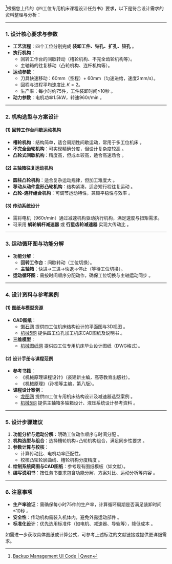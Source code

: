 [^1]根据您上传的《四工位专用机床课程设计任务书》要求，以下是符合设计需求的资料整理与分析：

---

### **1. 设计核心要求与参数**
- **工艺流程**：四个工位分别完成 **装卸工件、钻孔、扩孔、铰孔** 。  
- **执行机构**：  
  - 回转工作台的间歇转动（槽轮机构、不完全齿轮机构等）。  
  - 主轴箱的往复移动（凸轮机构、连杆机构等）。  
- **运动参数**：  
  - 刀具快速移动：60mm（空程）+ 60mm（匀速进给，速度2mm/s）。  
  - 回程与进程平均速度比 $K=2$。  
  - 生产率：每小时约75件，工件装卸时间≤10秒 。  
- **动力参数**：电机功率1.5kW，转速960r/min 。  

---

### **2. 机构选型与方案设计**
#### **(1) 回转工作台间歇运动机构**
- **槽轮机构**：结构简单，适合周期性间歇运动，常用于多工位机床 。  
- **不完全齿轮机构**：可实现精确分度，但设计复杂度较高 。  
- **凸轮式间歇机构**：精度高，但成本较高，适合高速场合 。  

#### **(2) 主轴箱往复运动机构**
- **圆柱凸轮机构**：适合复杂运动规律，但加工难度大 。  
- **移动从动件盘形凸轮机构**：结构紧凑，适合短行程往复运动 。  
- **凸轮-连杆组合机构**：可调节运动特性，兼顾平稳性与效率 。  

#### **(3) 传动系统设计**
- 需将电机（960r/min）通过减速机构驱动执行机构，满足速度与扭矩需求。  
- 可采用 **蜗轮蜗杆减速器** 或 **行星齿轮减速器** 实现大传动比 。  

---

### **3. 运动循环图与功能分解**
- **功能分解**：  
  - **回转工作台**：间歇转动（工位切换）。  
  - **主轴箱**：快进→工进→快退→停止（等待工位切换）。  
- **运动循环图**：需按时间顺序分配动作，确保工位切换与主轴运动同步 。  

---

### **4. 设计资料与参考案例**
#### **(1) 图纸与模型资源**
- **CAD图纸**：  
  - [懒石网](https://www.lanshanwang.com) 提供四工位机床结构设计的平面图与3D视图 。  
  - [机械5网](https://www.jixie5.com) 提供四工位孔加工机床CAD图纸及说明书 。  
- **三维模型**：  
  - [机械图纸网](https://www.mechanicaldrawings.cn) 提供四工位专用机床毕业设计图纸（DWG格式）。  

#### **(2) 设计手册与课程范例**
- **参考书籍**：  
  - 《机械原理课程设计》（裘建新主编，高等教育出版社）。  
  - 《机械原理》（孙桓等主编，第八版）。  
- **课程设计案例**：  
  - [龙图网](https://www.longtuwang.com) 提供四工位专用机床结构设计及减速器选型案例 。  
  - [机械5网](https://www.jixie5.com) 提供主轴箱多轴箱设计、液压系统设计参考资料 。  

---

### **5. 设计步骤建议**
1. **功能分析与运动分解**：明确工位动作顺序与时间分配 。  
2. **机构选型与组合**：选择槽轮机构+凸轮机构组合，满足同步性要求 。  
3. **参数计算与校核**：  
   - 计算传动比、电机功率匹配性。  
   - 校核凸轮轮廓曲线、槽轮机构分度精度 。  
4. **绘制系统简图与CAD图纸**：参考现有图纸模板（如文献）。  
5. **编写说明书**：按任务书要求包含功能分解、方案对比、运动分析等内容 。  

---

### **6. 注意事项**
- **生产率验证**：需确保每小时75件的生产率，计算循环周期是否满足装卸时间≤10秒 。  
- **安全性**：传动机构需装入机体内，避免外露运动部件 。  
- **标准化设计**：优先选用标准件（如电机、减速器、导轨等），降低成本 。  

如需进一步获取具体图纸或计算公式，可参考上述标注的文献链接或提供更详细需求。

[^1]: [Backup Management UI Code | Qwen](https://chat.qwen.ai/c/d3774488-09a8-49da-9b30-c005bad833c1)
